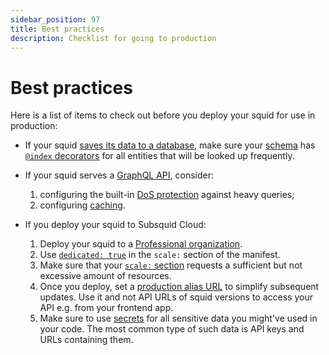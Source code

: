 ```yaml
---
sidebar_position: 97
title: Best practices
description: Checklist for going to production
---
```


# Best practices

Here is a list of items to check out before you deploy your squid for use in production:

* If your squid [saves its data to a database](/store/postgres), make sure your [schema](/store/postgres/schema-file) has [`@index` decorators](/store/postgres/schema-file/indexes-and-constraints) for all entities that will be looked up frequently.

* If your squid serves a [GraphQL API](/graphql-api), consider:
  1. configuring the built-in [DoS protection](/graphql-api/dos-protection) against heavy queries;
  2. configuring [caching](/graphql-api/caching).

* If you deploy your squid to Subsquid Cloud:
  1. Deploy your squid to a [Professional organization](../organizations/#professional-organizations).
  2. Use [`dedicated: true`](../scale/#dedicated) in the `scale:` section of the manifest.
  3. Make sure that your [`scale:` section](../scale) requests a sufficient but not excessive amount of resources.
  4. Once you deploy, set a [production alias URL](../promote-to-production) to simplify subsequent updates. Use it and not API URLs of squid versions to access your API e.g. from your frontend app.
  5. Make sure to use [secrets](../env-variables/#secrets) for all sensitive data you might've used in your code. The most common type of such data is API keys and URLs containing them.
